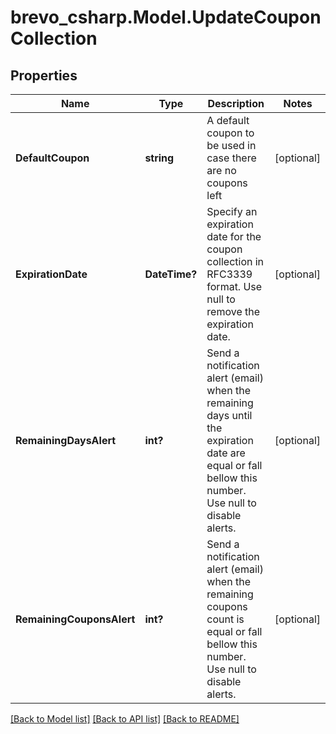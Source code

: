 # brevo_csharp.Model.UpdateCouponCollection
## Properties

Name | Type | Description | Notes
------------ | ------------- | ------------- | -------------
**DefaultCoupon** | **string** | A default coupon to be used in case there are no coupons left | [optional] 
**ExpirationDate** | **DateTime?** | Specify an expiration date for the coupon collection in RFC3339 format. Use null to remove the expiration date. | [optional] 
**RemainingDaysAlert** | **int?** | Send a notification alert (email) when the remaining days until the expiration date are equal or fall bellow this number. Use null to disable alerts. | [optional] 
**RemainingCouponsAlert** | **int?** | Send a notification alert (email) when the remaining coupons count is equal or fall bellow this number. Use null to disable alerts. | [optional] 

[[Back to Model list]](../README.md#documentation-for-models) [[Back to API list]](../README.md#documentation-for-api-endpoints) [[Back to README]](../README.md)

